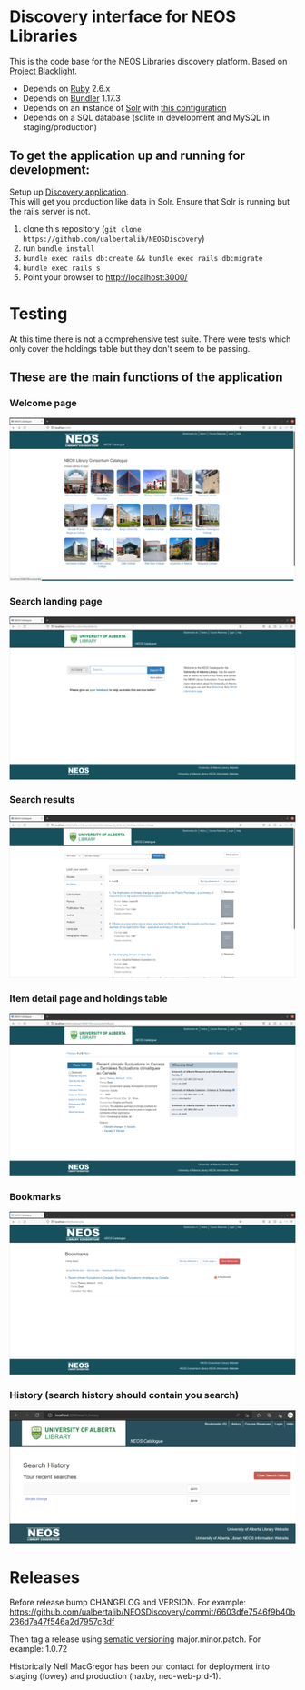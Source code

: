# Discovery interface for NEOS Libraries

This is the code base for the NEOS Libraries discovery platform. Based on [Project Blacklight](projectblacklight.org).

*   Depends on [Ruby](https://www.ruby-lang.org/en/) 2.6.x
*   Depends on [Bundler](https://bundler.io/) 1.17.3
*   Depends on an instance of [Solr](https://lucene.apache.org/solr/) with [this configuration](https://github.com/ualbertalib/blacklight_solr_conf)
*   Depends on a SQL database (sqlite in development and MySQL in staging/production)

## To get the application up and running for development:

Setup up [Discovery application](https://github.com/ualbertalib/discovery#to-get-the-application-up-and-running-for-development).  
This will get you production like data in Solr.  Ensure that Solr is running 
but the rails server is not.

1.  clone this repository (`git clone https://github.com/ualbertalib/NEOSDiscovery`)
2.  run `bundle install`
3.  `bundle exec rails db:create && bundle exec rails db:migrate`
4.  `bundle exec rails s`
5.  Point your browser to [http://localhost:3000/]()

# Testing

At this time there is not a comprehensive test suite.  There were tests which only cover the holdings table but they don't seem to be passing.

## These are the main functions of the application

### Welcome page 
![welcome page](docs/welcome_page.png)
### Search landing page 
![search landing page](docs/search_landing_page.png)
### Search results 
![search](docs/search_page.png)
### Item detail page and holdings table
![item](docs/item_page.png)
### Bookmarks 
![bookmark](docs/bookmarks.png)
### History (search history should contain you search) 
![history](docs/history_page.png)

# Releases

Before release bump CHANGELOG and VERSION.  For example: https://github.com/ualbertalib/NEOSDiscovery/commit/6603dfe7546f9b40b236d7a47f546a2d7957c3df

Then tag a release using [sematic versioning](https://semver.org/) major.minor.patch.  For example: 1.0.72

Historically Neil MacGregor has been our contact for deployment into staging (fowey) and production (haxby, neo-web-prd-1).


